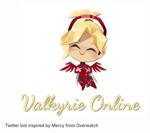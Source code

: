  <p align="center">
    <img src = "https://github.com/acupoftee/Valkyrie-Online/blob/master/img/836dDHbC_400x400.jpg"></br>
    <img src = "https://github.com/acupoftee/Valkyrie-Online/blob/master/img/g-gif-update-3.php.gif">
    </p>
Twitter bot inspired by Mercy from Overwatch

